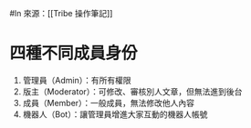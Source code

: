 #ln 
來源：[[Tribe 操作筆記]]

# 四種不同成員身份

1. 管理員（Admin）：有所有權限
2. 版主（Moderator）：可修改、審核別人文章，但無法進到後台
3. 成員（Member）：一般成員，無法修改他人內容
4. 機器人（Bot）：讓管理員增進大家互動的機器人帳號